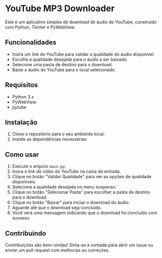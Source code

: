 # YouTube MP3 Downloader

Este é um aplicativo simples de download de áudio do YouTube, construído com Python, Tkinter e PyWebView.

## Funcionalidades

- Insira um link do YouTube para validar a qualidade do áudio disponível.
- Escolha a qualidade desejada para o áudio a ser baixado.
- Selecione uma pasta de destino para o download.
- Baixe o áudio do YouTube para o local selecionado.

## Requisitos

- Python 3.x
- PyWebView
- pytube

## Instalação

1. Clone o repositório para o seu ambiente local:
2. Instale as dependências necessárias:


## Como usar

1. Execute o arquivo `main.py`:
2. Insira o link do vídeo do YouTube na caixa de entrada.
3. Clique no botão "Validar Qualidade" para ver as opções de qualidade disponíveis.
4. Selecione a qualidade desejada no menu suspenso.
5. Clique no botão "Selecionar Pasta" para escolher a pasta de destino para o download.
6. Clique no botão "Baixar" para iniciar o download do áudio.
7. Aguarde até que o download seja concluído.
8. Você verá uma mensagem indicando que o download foi concluído com sucesso.

## Contribuindo

Contribuições são bem-vindas! Sinta-se à vontade para abrir um issue ou enviar um pull request com melhorias ou correções.
